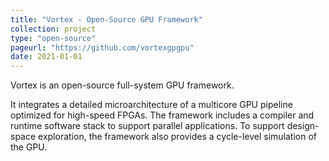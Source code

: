 ```yaml
---
title: "Vortex - Open-Source GPU Framework"
collection: project
type: "open-source"
pageurl: "https://github.com/vortexgpgpu"
date: 2021-01-01
---
```


Vortex is an open-source full-system GPU framework.

It integrates a detailed microarchitecture of a multicore GPU pipeline optimized for high-speed FPGAs.
The framework includes a compiler and runtime software stack to support parallel applications.
To support design-space exploration, the framework also provides a cycle-level simulation of the GPU.
